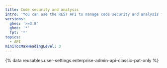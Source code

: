 ```yaml
---
title: Code security and analysis
intro: 'You can use the REST API to manage code security and analysis features for your enterprise.'
versions:
  ghes: '>=3.8'
  ghec: '*'
  fpt: '*'
topics:
  - API
miniTocMaxHeadingLevel: 3
---
```


{% data reusables.user-settings.enterprise-admin-api-classic-pat-only %}
